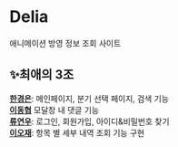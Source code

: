 # Delia
애니메이션 방영 정보 조회 사이트

## ✨최애의 3조
**[한경은](https://github.com/hankyungeun)**: 메인페이지, 분기 선택 페이지, 검색 기능 <br>
**[이동협](https://github.com/Leedonghyeob)** 모달창 내 댓글 기능 <br>
**[류연우](https://github.com/ryu5110)**: 로그인, 회원가입, 아이디&비밀번호 찾기 <br>
**[이오재](https://github.com/ojlee6207)**: 항목 별 세부 내역 조회 기능 구현 <br>
